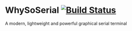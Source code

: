 # WhySoSerial [![Build Status](https://travis-ci.org/jimmystelzer/WhySoSerial.svg?branch=master)](https://travis-ci.org/jimmystelzer/WhySoSerial)
A modern, lightweight and powerful graphical serial terminal
